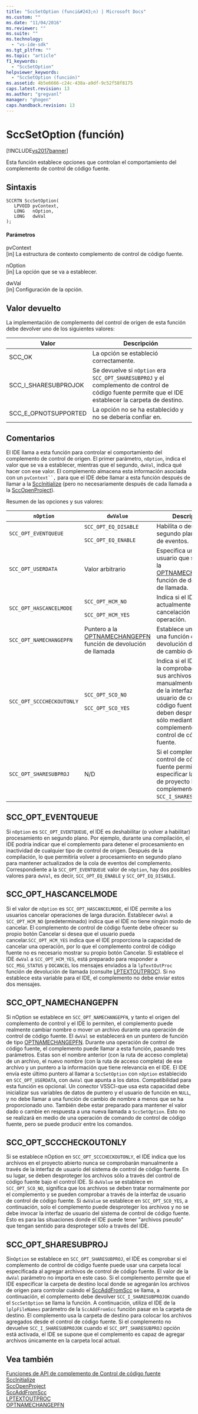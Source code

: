 ```yaml
---
title: "SccSetOption (funci&#243;n) | Microsoft Docs"
ms.custom: ""
ms.date: "11/04/2016"
ms.reviewer: ""
ms.suite: ""
ms.technology: 
  - "vs-ide-sdk"
ms.tgt_pltfrm: ""
ms.topic: "article"
f1_keywords: 
  - "SccSetOption"
helpviewer_keywords: 
  - "SccSetOption (función)"
ms.assetid: 4b5e6666-c24c-438a-a9df-9c52f58f8175
caps.latest.revision: 13
ms.author: "gregvanl"
manager: "ghogen"
caps.handback.revision: 13
---
```

# SccSetOption (funci&#243;n)
[!INCLUDE[vs2017banner](../code-quality/includes/vs2017banner.md)]

Esta función establece opciones que controlan el comportamiento del complemento de control de código fuente.  
  
## Sintaxis  
  
```cpp#  
SCCRTN SccSetOption(  
   LPVOID pvContext,  
   LONG   nOption,  
   LONG   dwVal  
);  
```  
  
#### Parámetros  
 pvContext  
 \[in\] La estructura de contexto complemento de control de código fuente.  
  
 nOption  
 \[in\] La opción que se va a establecer.  
  
 dwVal  
 \[in\] Configuración de la opción.  
  
## Valor devuelto  
 La implementación de complemento del control de origen de esta función debe devolver uno de los siguientes valores:  
  
|Valor|Descripción|  
|-----------|-----------------|  
|SCC\_OK|La opción se estableció correctamente.|  
|SCC\_I\_SHARESUBPROJOK|Se devuelve si `nOption` era `SCC_OPT_SHARESUBPROJ` y el complemento de control de código fuente permite que el IDE establecer la carpeta de destino.|  
|SCC\_E\_OPNOTSUPPORTED|La opción no se ha establecido y no se debería confiar en.|  
  
## Comentarios  
 El IDE llama a esta función para controlar el comportamiento del complemento de control de origen. El primer parámetro, `nOption`, indica el valor que se va a establecer, mientras que el segundo, `dwVal`, indica qué hacer con ese valor. El complemento almacena esta información asociada con un `pvContext``,` para que el IDE debe llamar a esta función después de llamar a la [SccInitialize](../extensibility/sccinitialize-function.md) \(pero no necesariamente después de cada llamada a la [SccOpenProject](../extensibility/sccopenproject-function.md)\).  
  
 Resumen de las opciones y sus valores:  
  
|`nOption`|`dwValue`|Descripción|  
|---------------|---------------|-----------------|  
|`SCC_OPT_EVENTQUEUE`|`SCC_OPT_EQ_DISABLE`<br /><br /> `SCC_OPT_EQ_ENABLE`|Habilita o deshabilita en segundo plano la cola de eventos.|  
|`SCC_OPT_USERDATA`|Valor arbitrario|Especifica un valor de usuario que se pasan a la [OPTNAMECHANGEPFN](../extensibility/optnamechangepfn.md) función de devolución de llamada.|  
|`SCC_OPT_HASCANCELMODE`|`SCC_OPT_HCM_NO`<br /><br /> `SCC_OPT_HCM_YES`|Indica si el IDE actualmente admite la cancelación de una operación.|  
|`SCC_OPT_NAMECHANGEPFN`|Puntero a la [OPTNAMECHANGEPFN](../extensibility/optnamechangepfn.md) función de devolución de llamada|Establece un puntero a una función de devolución de llamada de cambio de nombre.|  
|`SCC_OPT_SCCCHECKOUTONLY`|`SCC_OPT_SCO_NO`<br /><br /> `SCC_OPT_SCO_YES`|Indica si el IDE permite la comprobación de sus archivos manualmente \(a través de la interfaz de usuario de control de código fuente\) o si deben desproteger sólo mediante el complemento de control de código fuente.|  
|`SCC_OPT_SHARESUBPROJ`|N\/D|Si el complemento de control de código fuente permite el IDE especificar la carpeta de proyecto local, el complemento devuelve `SCC_I_SHARESUBPROJOK`.|  
  
## SCC\_OPT\_EVENTQUEUE  
 Si `nOption` es `SCC_OPT_EVENTQUEUE`, el IDE es deshabilitar \(o volver a habilitar\) procesamiento en segundo plano. Por ejemplo, durante una compilación, el IDE podría indicar que el complemento para detener el procesamiento en inactividad de cualquier tipo de control de origen. Después de la compilación, lo que permitiría volver a procesamiento en segundo plano para mantener actualizados de la cola de eventos del complemento. Correspondiente a la `SCC_OPT_EVENTQUEUE` valor de `nOption`, hay dos posibles valores para `dwVal`, es decir, `SCC_OPT_EQ_ENABLE` y `SCC_OPT_EQ_DISABLE`.  
  
## SCC\_OPT\_HASCANCELMODE  
 Si el valor de `nOption` es `SCC_OPT_HASCANCELMODE`, el IDE permite a los usuarios cancelar operaciones de larga duración. Establecer `dwVal` a `SCC_OPT_HCM_NO` \(predeterminado\) indica que el IDE no tiene ningún modo de cancelar. El complemento de control de código fuente debe ofrecer su propio botón Cancelar si desea que el usuario pueda cancelar.`SCC_OPT_HCM_YES` indica que el IDE proporciona la capacidad de cancelar una operación, por lo que el complemento control de código fuente no es necesario mostrar su propio botón Cancelar. Si establece el IDE `dwVal` a `SCC_OPT_HCM_YES`, está preparado para responder a `SCC_MSG_STATUS` y `DOCANCEL` los mensajes enviados a la `lpTextOutProc` función de devolución de llamada \(consulte [LPTEXTOUTPROC](../extensibility/lptextoutproc.md)\). Si no establece esta variable para el IDE, el complemento no debe enviar estos dos mensajes.  
  
## SCC\_OPT\_NAMECHANGEPFN  
 Si nOption se establece en `SCC_OPT_NAMECHANGEPFN`, y tanto el origen del complemento de control y el IDE lo permiten, el complemento puede realmente cambiar nombre o mover un archivo durante una operación de control de código fuente. El `dwVal` se establecerá en un puntero de función de tipo [OPTNAMECHANGEPFN](../extensibility/optnamechangepfn.md). Durante una operación de control de código fuente, el complemento puede llamar a esta función, pasando tres parámetros. Estas son el nombre anterior \(con la ruta de acceso completa\) de un archivo, el nuevo nombre \(con la ruta de acceso completa\) de ese archivo y un puntero a la información que tiene relevancia en el IDE. El IDE envía este último puntero al llamar a `SccSetOption` con `nOption` establecido en `SCC_OPT_USERDATA`, con `dwVal` que apunta a los datos. Compatibilidad para esta función es opcional. Un conector VSSCI\-que usa esta capacidad debe inicializar sus variables de datos de puntero y el usuario de función en `NULL`, y no debe llamar a una función de cambio de nombre a menos que se ha proporcionado uno. También debe estar preparado para mantener el valor dado o cambie en respuesta a una nueva llamada a `SccSetOption`. Esto no se realizará en medio de una operación de comando de control de código fuente, pero se puede producir entre los comandos.  
  
## SCC\_OPT\_SCCCHECKOUTONLY  
 Si se establece nOption en `SCC_OPT_SCCCHECKOUTONLY`, el IDE indica que los archivos en el proyecto abierto nunca se comprobarán manualmente a través de la interfaz de usuario del sistema de control de código fuente. En su lugar, se deben desproteger los archivos sólo a través del control de código fuente bajo el control IDE. Si `dwValue` se establece en `SCC_OPT_SCO_NO`, significa que los archivos se deben tratar normalmente por el complemento y se pueden comprobar a través de la interfaz de usuario de control de código fuente. Si `dwValue` se establece en `SCC_OPT_SCO_YES`, a continuación, solo el complemento puede desproteger los archivos y no se debe invocar la interfaz de usuario del sistema de control de código fuente. Esto es para las situaciones donde el IDE puede tener "archivos pseudo" que tengan sentido para desproteger sólo a través del IDE.  
  
## SCC\_OPT\_SHARESUBPROJ  
 Si`nOption` se establece en `SCC_OPT_SHARESUBPROJ`, el IDE es comprobar si el complemento de control de código fuente puede usar una carpeta local especificada al agregar archivos de control de código fuente. El valor de la `dwVal` parámetro no importa en este caso. Si el complemento permite que el IDE especificar la carpeta de destino local donde se agregarán los archivos de origen para controlar cuándo el [SccAddFromScc](../extensibility/sccaddfromscc-function.md) se llama, a continuación, el complemento debe devolver `SCC_I_SHARESUBPROJOK` cuando el `SccSetOption` se llama la función. A continuación, utiliza el IDE de la `lplpFileNames` parámetro de la `SccAddFromScc` función pasar en la carpeta de destino. El complemento usa la carpeta de destino para colocar los archivos agregados desde el control de código fuente. Si el complemento no devuelve `SCC_I_SHARESUBPROJOK` cuando el `SCC_OPT_SHARESUBPROJ` opción está activada, el IDE se supone que el complemento es capaz de agregar archivos únicamente en la carpeta local actual.  
  
## Vea también  
 [Funciones de API de complemento de Control de código fuente](../extensibility/source-control-plug-in-api-functions.md)   
 [SccInitialize](../extensibility/sccinitialize-function.md)   
 [SccOpenProject](../extensibility/sccopenproject-function.md)   
 [SccAddFromScc](../extensibility/sccaddfromscc-function.md)   
 [LPTEXTOUTPROC](../extensibility/lptextoutproc.md)   
 [OPTNAMECHANGEPFN](../extensibility/optnamechangepfn.md)